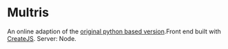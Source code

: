 # Multris
An online adaption of the [original python based version](https://github.com/turnipjs/Multiplayer-Tetris).Front end built with [CreateJS](http://www.createjs.com/).
Server: Node.
